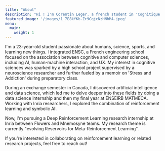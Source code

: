 ```yaml
---
title: "About"
description: "Hi ! I'm Corentin Leger, a french student in 'Cognitique', particularly interested in AI and Reinforcement Learning "
featured_image: '/images/1_7E8kYKb-Zr9CqjcNzHNhMA.jpeg'
menu:
  main:
    weight: 1
---
```


I'm a 23-year-old student passionate about humans, science, sports, and learning new things. I integrated ENSC, a French engineering school focused on the association between cognitive and computer sciences, including AI, human-machine interaction, and UX. My interest in cognitive sciences was sparked by a high school project supervised by a neuroscience researcher and further fueled by a memoir on 'Stress and Addiction' during preparatory class.

During an exchange semester in Canada, I discovered artificial intelligence and data science, which led me to delve deeper into these fields by doing a data science internship and then my final year at ENSEIRB MATMECA. Working with Inria researchers, I explored the combination of reinforcement learning and symbolic AI.

Now, I'm pursuing a Deep Reinforcement Learning research internship at Inria between Flowers and Mnemosyne teams. My research theme is currently "evolving Reservoirs for Meta-Reinforcement Learning".

If you're interested in collaborating on reinforcement learning or related research projects, feel free to reach out!



